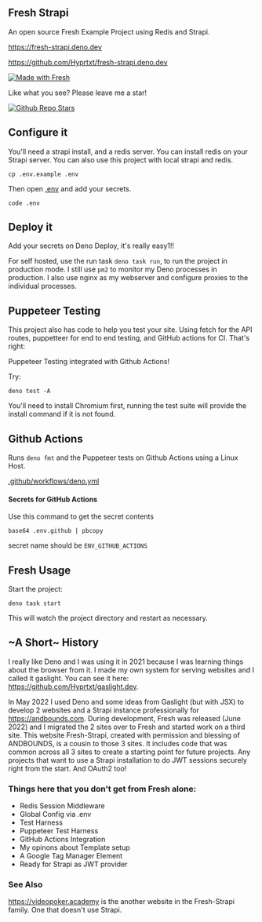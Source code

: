 ## Fresh Strapi

An open source Fresh Example Project using Redis and Strapi.

https://fresh-strapi.deno.dev

https://github.com/Hyprtxt/fresh-strapi.deno.dev

[![Made with Fresh](https://fresh-strapi.deno.dev/fresh-badge.svg)](https://fresh.deno.dev)

Like what you see? Please leave me a star!

[![Github Repo Stars](https://img.shields.io/github/stars/Hyprtxt/fresh-strapi.deno.dev?style=social)](https://github.com/Hyprtxt/fresh-strapi.deno.dev)

## Configure it

You'll need a strapi install, and a redis server. You can install redis on your
Strapi server. You can also use this project with local strapi and redis.

```
cp .env.example .env
```

Then open [.env](./.env.example) and add your secrets.

```
code .env
```

## Deploy it

Add your secrets on Deno Deploy, it's really easy1!!

For self hosted, use the run task `deno task run`, to run the project in
production mode. I still use `pm2` to monitor my Deno processes in production. I
also use nginx as my webserver and configure proxies to the individual
processes.

## Puppeteer Testing

This project also has code to help you test your site. Using fetch for the API
routes, puppetteer for end to end testing, and GitHub actions for CI. That's
right:

Puppeteer Testing integrated with Github Actions!

Try:

```
deno test -A
```

You'll need to install Chromium first, running the test suite will provide the
install command if it is not found.

## Github Actions

Runs `deno fmt` and the Puppeteer tests on Github Actions using a Linux Host.

[.github/workflows/deno.yml](.github/workflows/deno.yml)

#### Secrets for GitHub Actions

Use this command to get the secret contents

```
base64 .env.github | pbcopy
```

secret name should be `ENV_GITHUB_ACTIONS`

## Fresh Usage

Start the project:

```
deno task start
```

This will watch the project directory and restart as necessary.

## ~A Short~ History

I really like Deno and I was using it in 2021 because I was learning things
about the browser from it. I made my own system for serving websites and I
called it gaslight. You can see it here:
https://github.com/Hyprtxt/gaslight.dev.

In May 2022 I used Deno and some ideas from Gaslight (but with JSX) to develop 2
websites and a Strapi instance professionally for https://andbounds.com. During
development, Fresh was released (June 2022) and I migrated the 2 sites over to
Fresh and started work on a third site. This website Fresh-Strapi, created with
permission and blessing of ANDBOUNDS, is a cousin to those 3 sites. It includes
code that was common across all 3 sites to create a starting point for future
projects. Any projects that want to use a Strapi installation to do JWT sessions
securely right from the start. And OAuth2 too!

### Things here that you don't get from Fresh alone:

- Redis Session Middleware
- Global Config via .env
- Test Harness
- Puppeteer Test Harness
- GitHub Actions Integration
- My opinons about Template setup
- A Google Tag Manager Element
- Ready for Strapi as JWT provider

### See Also

https://videopoker.academy is the another website in the Fresh-Strapi family.
One that doesn't use Strapi.
